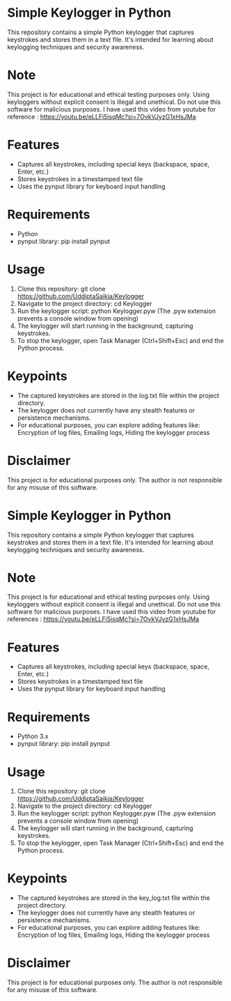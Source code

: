 
# Simple Keylogger in Python

This repository contains a simple Python keylogger that captures keystrokes and stores them in a text file. It's intended for learning about keylogging techniques and security awareness.

# Note
This project is for educational and ethical testing purposes only. Using keyloggers without explicit consent is illegal and unethical. Do not use this software for malicious purposes. I have used this video from youtube for reference : https://youtu.be/eLLFi5isqMc?si=7OvkVJyzG1xHsJMa

# Features
- Captures all keystrokes, including special keys (backspace, space, Enter, etc.)
- Stores keystrokes in a timestamped text file
- Uses the pynput library for keyboard input handling

# Requirements
- Python 
- pynput library: pip install pynput
# Usage
1. Clone this repository: git clone https://github.com/UddiptaSaikia/Keylogger
2. Navigate to the project directory: cd Keylogger
3. Run the keylogger script: python Keylogger.pyw (The .pyw extension prevents a console window from opening)
4. The keylogger will start running in the background, capturing keystrokes.
5. To stop the keylogger, open Task Manager (Ctrl+Shift+Esc) and end the Python process.
# Keypoints
- The captured keystrokes are stored in the log.txt file within the project directory.
- The keylogger does not currently have any stealth features or persistence mechanisms.
- For educational purposes, you can explore adding features like: Encryption of log files, Emailing logs, Hiding the keylogger process
# Disclaimer
This project is for educational purposes only. The author is not responsible for any misuse of this software.
# Simple Keylogger in Python

This repository contains a simple Python keylogger that captures keystrokes and stores them in a text file. It's intended for learning about keylogging techniques and security awareness.

# Note
This project is for educational and ethical testing purposes only. Using keyloggers without explicit consent is illegal and unethical. Do not use this software for malicious purposes. I have used this video from youtube for references : https://youtu.be/eLLFi5isqMc?si=7OvkVJyzG1xHsJMa

# Features
- Captures all keystrokes, including special keys (backspace, space, Enter, etc.)
- Stores keystrokes in a timestamped text file
- Uses the pynput library for keyboard input handling

# Requirements
- Python 3.x
- pynput library: pip install pynput
# Usage
1. Clone this repository: git clone https://github.com/UddiptaSaikia/Keylogger
2. Navigate to the project directory: cd Keylogger
3. Run the keylogger script: python Keylogger.pyw (The .pyw extension prevents a console window from opening)
4. The keylogger will start running in the background, capturing keystrokes.
5. To stop the keylogger, open Task Manager (Ctrl+Shift+Esc) and end the Python process.
# Keypoints
- The captured keystrokes are stored in the key_log.txt file within the project directory.
- The keylogger does not currently have any stealth features or persistence mechanisms.
- For educational purposes, you can explore adding features like: Encryption of log files, Emailing logs, Hiding the keylogger process
# Disclaimer
This project is for educational purposes only. The author is not responsible for any misuse of this software.
